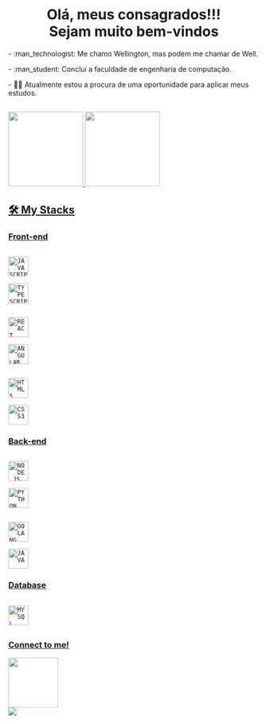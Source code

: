 <h1 align="center"> Olá, meus consagrados!!!
<br align="center"> Sejam muito bem-vindos </h1>

<div>
  <p>- :man_technologist: Me chamo Wellington, mas podem me chamar de Well.</p>
  <p>- :man_student: Concluí a faculdade de engenharia de computação.</p>
  <p>- 👷‍♂️ Atualmente estou a procura de uma oportunidade para aplicar meus estudos.</p>
  
</div>

##

<div>
  <a href="https://github.com/Well0Lins">
  <img height="150em" src="https://github-readme-stats.vercel.app/api?username=Well0Lins&show_icons=true&theme=blue-green&include_all_commits=true&count_private=true"/>
  <img height="150em" src="https://github-readme-stats.vercel.app/api/top-langs/?username=Well0Lins&layout=compact&langs_count=7&theme=blue-green"/>
</div>    

 ## 🛠 My Stacks

  ### Front-end
  <code> <img width="40px" src="https://cdn.jsdelivr.net/gh/devicons/devicon/icons/javascript/javascript-original.svg" title="JAVASCRIPT"/> </code>
  <code> <img width="40px" src="https://cdn.jsdelivr.net/gh/devicons/devicon/icons/typescript/typescript-original.svg" title="TYPESCRIPT"/> </code>
  
  <code> <img width="40px" src="https://cdn.jsdelivr.net/gh/devicons/devicon/icons/react/react-original.svg" title="REACT"/> </code>
  <code> <img width="40px" src="https://cdn.jsdelivr.net/gh/devicons/devicon/icons/angular/angular-original.svg" title="ANGULAR"/> </code>
  
  <code> <img width="40px" src="https://cdn.jsdelivr.net/gh/devicons/devicon/icons/html5/html5-original-wordmark.svg" title="HTML5"/> </code>
  <code> <img width="40px" src="https://cdn.jsdelivr.net/gh/devicons/devicon/icons/css3/css3-original-wordmark.svg" title="CSS3"/> </code>
  
  ### Back-end
  <code> <img width="40px" src="https://cdn.jsdelivr.net/gh/devicons/devicon/icons/nodejs/nodejs-original.svg" title="NODE.JS"/> </code>
  <code> <img width="40px" src="https://cdn.jsdelivr.net/gh/devicons/devicon/icons/python/python-original.svg" title="PYTHON"/> </code>
  
  <code> <img width="40px" src="https://cdn.jsdelivr.net/gh/devicons/devicon/icons/go/go-original.svg" title="GOLANG"/> </code>
  <code> <img width="40px" src="https://cdn.jsdelivr.net/gh/devicons/devicon/icons/java/java-original.svg" title="JAVA"/> </code>
  
  ### Database
  <code> <img width="40px" src="https://cdn.jsdelivr.net/gh/devicons/devicon/icons/mysql/mysql-original.svg" title="MYSQL"/> </code>

##
  ###   Connect to me!

<div> 
  <img src="https://e7.pngegg.com/pngimages/874/97/png-clipart-emoji-league-of-legends-discord-emoji-fictional-character-meme-thumbnail.png" width="100" />
  <br/>
  <a href="https://www.linkedin.com/in/wellington4lins/" target="_blank"><img src="https://img.shields.io/badge/-LinkedIn-%230077B5?style=for-the-badge&logo=linkedin&logoColor=white"></a> 
</div>
